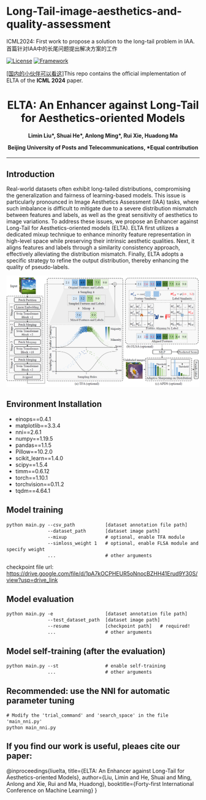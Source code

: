 # Long-Tail-image-aesthetics-and-quality-assessment
ICML2024: First work to propose a solution to the long-tail problem in IAA. 首篇针对IAA中的长尾问题提出解决方案的工作


[![License](https://img.shields.io/badge/License-Apache%202.0-blue.svg)](https://opensource.org/licenses/Apache-2.0)
[![Framework](https://img.shields.io/badge/PyTorch-%23EE4C2C.svg?&logo=PyTorch&logoColor=white)](https://pytorch.org/)

[[国内的小伙伴可以看这]](https://github.com/woshidandan/Long-Tail-image-aesthetics-and-quality-assessment/blob/main/CN_README.md)This repo contains the official implementation of ELTA of the **ICML 2024** paper.

<div align="center">
<h1>
<b>
ELTA: An Enhancer against Long-Tail for Aesthetics-oriented Models
</b>
</h1>
<h4>
<b>
Limin Liu*, Shuai He*, Anlong Ming*, Rui Xie, Huadong Ma
    
Beijing University of Posts and Telecommunications, *Equal contribution
</b>
</h4>
</div>

-----------------------------------------



## Introduction
 Real-world datasets often exhibit long-tailed distributions, compromising the generalization and fairness of learning-based models. This issue is particularly pronounced in Image Aesthetics Assessment (IAA) tasks, where such imbalance is difficult to mitigate due to a severe distribution mismatch between features and labels, as well as the great sensitivity of aesthetics to image variations.
To address these issues, we propose an Enhancer against Long-Tail for Aesthetics-oriented models (ELTA). ELTA first utilizes a dedicated mixup technique to enhance minority feature representation in high-level space while preserving their intrinsic aesthetic qualities. Next, it aligns features and labels through a similarity consistency approach, effectively alleviating the distribution mismatch. Finally, ELTA adopts a specific strategy to refine the output distribution, thereby enhancing the quality of pseudo-labels.

<img src="pipeline_final.png">

## Environment Installation
* einops==0.4.1
* matplotlib==3.3.4
* nni==2.6.1
* numpy==1.19.5
* pandas==1.1.5
* Pillow==10.2.0
* scikit_learn==1.4.0
* scipy==1.5.4
* timm==0.6.12
* torch==1.10.1
* torchvision==0.11.2
* tqdm==4.64.1









## Model training
```
python main.py --csv_path           [dataset annotation file path]
               --dataset_path       [dataset image path]
               --mixup              # optional, enable TFA module
               --simloss_weight 1   # optional, enable FLSA module and specify weight
               ...                  # other arguments
```

checkpoint file url: https://drive.google.com/file/d/1pA7kOCPHEUR5oNnocBZHH41Erud9Y30S/view?usp=drive_link

## Model evaluation
```
python main.py -e                   [dataset annotation file path]
               --test_dataset_path  [dataset image path]
               --resume             [checkpoint path]   # required!
               ...                  # other arguments
```

## Model self-training (after the evaluation)
```
python main.py --st                 # enable self-training
               ...                  # other arguments
```

## Recommended: use the NNI for automatic parameter tuning
```
# Modify the 'trial_command' and 'search_space' in the file 'main_nni.py'
python main_nni.py
```

## If you find our work is useful, pleaes cite our paper:
@inproceedings{liuelta,
  title={ELTA: An Enhancer against Long-Tail for Aesthetics-oriented Models},
  author={Liu, Limin and He, Shuai and Ming, Anlong and Xie, Rui and Ma, Huadong},
  booktitle={Forty-first International Conference on Machine Learning}
}




